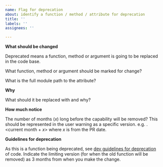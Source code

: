 ```yaml
---
name: Flag for deprecation
about: identify a function / method / attribute for deprecation
title: ''
labels: ''
assignees: ''

---
```


**What should be changed**

Deprecated means a function, method or argument is going to be replaced in the code base.

What function, method or argument should be marked for change?

What is the full module path to the attribute?

**Why**

What should it be replaced with and why?

**How much notice**

The number of months (*x*) long before the capability will be removed? This should be represented in the user warning as a specific version. e.g. <current year>.<current month + *x*> where *x* is from the PR date.  

**Guidelines for deprecation**

As this is a function being deprecated, see [dev guidelines for deprecation](https://github.com/cogent3/c3dev/wiki/Deprecating-Code) of code. Indicate the limiting version (for when the old function will be removed) as 3 months from when you make the change.

